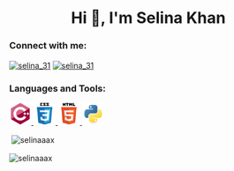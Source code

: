 <h1 align="center">Hi 👋, I'm Selina Khan</h1>


<h3 align="left">Connect with me:</h3>
<p align="left">
<a href="https://www.codechef.com/users/selina_31" target="blank"><img align="center" src="https://cdn.jsdelivr.net/npm/simple-icons@3.1.0/icons/codechef.svg" alt="selina_31" height="30" width="40" /></a>
<a href="https://www.hackerrank.com/selina_31" target="blank"><img align="center" src="https://raw.githubusercontent.com/rahuldkjain/github-profile-readme-generator/master/src/images/icons/Social/hackerrank.svg" alt="selina_31" height="30" width="40" /></a>
</p>

<h3 align="left">Languages and Tools:</h3>
<p align="left"> <a href="https://www.w3schools.com/cpp/" target="_blank"> <img src="https://raw.githubusercontent.com/devicons/devicon/master/icons/cplusplus/cplusplus-original.svg" alt="cplusplus" width="40" height="40"/> </a> <a href="https://www.w3schools.com/css/" target="_blank"> <img src="https://raw.githubusercontent.com/devicons/devicon/master/icons/css3/css3-original-wordmark.svg" alt="css3" width="40" height="40"/> </a> <a href="https://www.w3.org/html/" target="_blank"> <img src="https://raw.githubusercontent.com/devicons/devicon/master/icons/html5/html5-original-wordmark.svg" alt="html5" width="40" height="40"/> </a> <a href="https://www.python.org" target="_blank"> <img src="https://raw.githubusercontent.com/devicons/devicon/master/icons/python/python-original.svg" alt="python" width="40" height="40"/> </a> </p>

<p>&nbsp;<img align="center" src="https://github-readme-stats.vercel.app/api?username=selinaaax&show_icons=true&locale=en" alt="selinaaax" /></p>

<p><img align="center" src="https://github-readme-streak-stats.herokuapp.com/?user=selinaaax&" alt="selinaaax" /></p>

